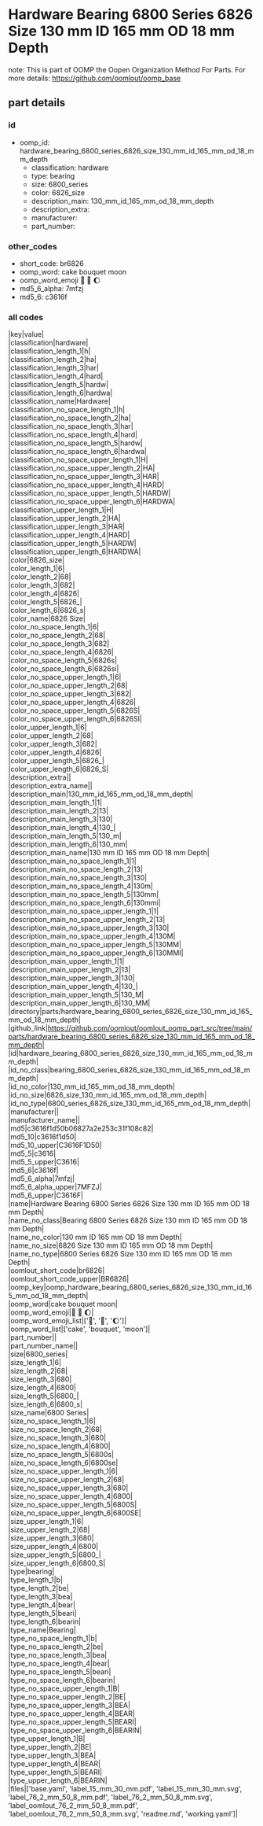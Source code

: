 # Hardware Bearing 6800 Series 6826 Size 130 mm ID 165 mm OD 18 mm Depth  

note: This is part of OOMP the Oopen Organization Method For Parts. For more details: https://github.com/oomlout/oomp_base

##  part details





### id
* oomp_id: hardware_bearing_6800_series_6826_size_130_mm_id_165_mm_od_18_mm_depth
  * classification: hardware
  * type: bearing
  * size: 6800_series
  * color: 6826_size
  * description_main: 130_mm_id_165_mm_od_18_mm_depth
  * description_extra: 
  * manufacturer: 
  * part_number: 

### other_codes
* short_code: br6826
* oomp_word: cake bouquet moon
* oomp_word_emoji :cake: :bouquet: :moon:
* md5_6_alpha: 7mfzj
* md5_6: c3616f

### all codes 
|key|value|  
|classification|hardware|  
|classification_length_1|h|  
|classification_length_2|ha|  
|classification_length_3|har|  
|classification_length_4|hard|  
|classification_length_5|hardw|  
|classification_length_6|hardwa|  
|classification_name|Hardware|  
|classification_no_space_length_1|h|  
|classification_no_space_length_2|ha|  
|classification_no_space_length_3|har|  
|classification_no_space_length_4|hard|  
|classification_no_space_length_5|hardw|  
|classification_no_space_length_6|hardwa|  
|classification_no_space_upper_length_1|H|  
|classification_no_space_upper_length_2|HA|  
|classification_no_space_upper_length_3|HAR|  
|classification_no_space_upper_length_4|HARD|  
|classification_no_space_upper_length_5|HARDW|  
|classification_no_space_upper_length_6|HARDWA|  
|classification_upper_length_1|H|  
|classification_upper_length_2|HA|  
|classification_upper_length_3|HAR|  
|classification_upper_length_4|HARD|  
|classification_upper_length_5|HARDW|  
|classification_upper_length_6|HARDWA|  
|color|6826_size|  
|color_length_1|6|  
|color_length_2|68|  
|color_length_3|682|  
|color_length_4|6826|  
|color_length_5|6826_|  
|color_length_6|6826_s|  
|color_name|6826 Size|  
|color_no_space_length_1|6|  
|color_no_space_length_2|68|  
|color_no_space_length_3|682|  
|color_no_space_length_4|6826|  
|color_no_space_length_5|6826s|  
|color_no_space_length_6|6826si|  
|color_no_space_upper_length_1|6|  
|color_no_space_upper_length_2|68|  
|color_no_space_upper_length_3|682|  
|color_no_space_upper_length_4|6826|  
|color_no_space_upper_length_5|6826S|  
|color_no_space_upper_length_6|6826SI|  
|color_upper_length_1|6|  
|color_upper_length_2|68|  
|color_upper_length_3|682|  
|color_upper_length_4|6826|  
|color_upper_length_5|6826_|  
|color_upper_length_6|6826_S|  
|description_extra||  
|description_extra_name||  
|description_main|130_mm_id_165_mm_od_18_mm_depth|  
|description_main_length_1|1|  
|description_main_length_2|13|  
|description_main_length_3|130|  
|description_main_length_4|130_|  
|description_main_length_5|130_m|  
|description_main_length_6|130_mm|  
|description_main_name|130 mm ID 165 mm OD 18 mm Depth|  
|description_main_no_space_length_1|1|  
|description_main_no_space_length_2|13|  
|description_main_no_space_length_3|130|  
|description_main_no_space_length_4|130m|  
|description_main_no_space_length_5|130mm|  
|description_main_no_space_length_6|130mmi|  
|description_main_no_space_upper_length_1|1|  
|description_main_no_space_upper_length_2|13|  
|description_main_no_space_upper_length_3|130|  
|description_main_no_space_upper_length_4|130M|  
|description_main_no_space_upper_length_5|130MM|  
|description_main_no_space_upper_length_6|130MMI|  
|description_main_upper_length_1|1|  
|description_main_upper_length_2|13|  
|description_main_upper_length_3|130|  
|description_main_upper_length_4|130_|  
|description_main_upper_length_5|130_M|  
|description_main_upper_length_6|130_MM|  
|directory|parts/hardware_bearing_6800_series_6826_size_130_mm_id_165_mm_od_18_mm_depth|  
|github_link|https://github.com/oomlout/oomlout_oomp_part_src/tree/main/parts/hardware_bearing_6800_series_6826_size_130_mm_id_165_mm_od_18_mm_depth|  
|id|hardware_bearing_6800_series_6826_size_130_mm_id_165_mm_od_18_mm_depth|  
|id_no_class|bearing_6800_series_6826_size_130_mm_id_165_mm_od_18_mm_depth|  
|id_no_color|130_mm_id_165_mm_od_18_mm_depth|  
|id_no_size|6826_size_130_mm_id_165_mm_od_18_mm_depth|  
|id_no_type|6800_series_6826_size_130_mm_id_165_mm_od_18_mm_depth|  
|manufacturer||  
|manufacturer_name||  
|md5|c3616f1d50b06827a2e253c31f108c82|  
|md5_10|c3616f1d50|  
|md5_10_upper|C3616F1D50|  
|md5_5|c3616|  
|md5_5_upper|C3616|  
|md5_6|c3616f|  
|md5_6_alpha|7mfzj|  
|md5_6_alpha_upper|7MFZJ|  
|md5_6_upper|C3616F|  
|name|Hardware Bearing 6800 Series 6826 Size 130 mm ID 165 mm OD 18 mm Depth|  
|name_no_class|Bearing 6800 Series 6826 Size 130 mm ID 165 mm OD 18 mm Depth|  
|name_no_color|130 mm ID 165 mm OD 18 mm Depth|  
|name_no_size|6826 Size 130 mm ID 165 mm OD 18 mm Depth|  
|name_no_type|6800 Series 6826 Size 130 mm ID 165 mm OD 18 mm Depth|  
|oomlout_short_code|br6826|  
|oomlout_short_code_upper|BR6826|  
|oomp_key|oomp_hardware_bearing_6800_series_6826_size_130_mm_id_165_mm_od_18_mm_depth|  
|oomp_word|cake bouquet moon|  
|oomp_word_emoji|:cake: :bouquet: :moon:|  
|oomp_word_emoji_list|[':cake:', ':bouquet:', ':moon:']|  
|oomp_word_list|['cake', 'bouquet', 'moon']|  
|part_number||  
|part_number_name||  
|size|6800_series|  
|size_length_1|6|  
|size_length_2|68|  
|size_length_3|680|  
|size_length_4|6800|  
|size_length_5|6800_|  
|size_length_6|6800_s|  
|size_name|6800 Series|  
|size_no_space_length_1|6|  
|size_no_space_length_2|68|  
|size_no_space_length_3|680|  
|size_no_space_length_4|6800|  
|size_no_space_length_5|6800s|  
|size_no_space_length_6|6800se|  
|size_no_space_upper_length_1|6|  
|size_no_space_upper_length_2|68|  
|size_no_space_upper_length_3|680|  
|size_no_space_upper_length_4|6800|  
|size_no_space_upper_length_5|6800S|  
|size_no_space_upper_length_6|6800SE|  
|size_upper_length_1|6|  
|size_upper_length_2|68|  
|size_upper_length_3|680|  
|size_upper_length_4|6800|  
|size_upper_length_5|6800_|  
|size_upper_length_6|6800_S|  
|type|bearing|  
|type_length_1|b|  
|type_length_2|be|  
|type_length_3|bea|  
|type_length_4|bear|  
|type_length_5|beari|  
|type_length_6|bearin|  
|type_name|Bearing|  
|type_no_space_length_1|b|  
|type_no_space_length_2|be|  
|type_no_space_length_3|bea|  
|type_no_space_length_4|bear|  
|type_no_space_length_5|beari|  
|type_no_space_length_6|bearin|  
|type_no_space_upper_length_1|B|  
|type_no_space_upper_length_2|BE|  
|type_no_space_upper_length_3|BEA|  
|type_no_space_upper_length_4|BEAR|  
|type_no_space_upper_length_5|BEARI|  
|type_no_space_upper_length_6|BEARIN|  
|type_upper_length_1|B|  
|type_upper_length_2|BE|  
|type_upper_length_3|BEA|  
|type_upper_length_4|BEAR|  
|type_upper_length_5|BEARI|  
|type_upper_length_6|BEARIN|  
|files|['base.yaml', 'label_15_mm_30_mm.pdf', 'label_15_mm_30_mm.svg', 'label_76_2_mm_50_8_mm.pdf', 'label_76_2_mm_50_8_mm.svg', 'label_oomlout_76_2_mm_50_8_mm.pdf', 'label_oomlout_76_2_mm_50_8_mm.svg', 'readme.md', 'working.yaml']|  
